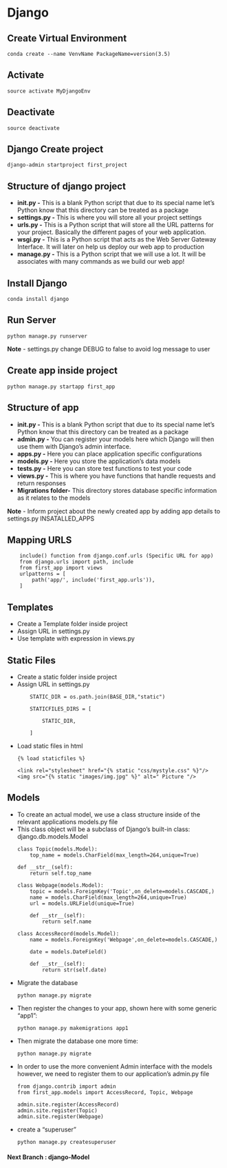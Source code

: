 # Django
## Create Virtual Environment
```
conda create --name VenvName PackageName=version(3.5)
```

## Activate
```
source activate MyDjangoEnv
```

## Deactivate
```
source deactivate
```

## Django Create project
```
django-admin startproject first_project
```

## Structure of django project
* **__init__.py -**  This is a blank Python script that due to its special name let’s Python know that this directory can be treated as a package
* **settings.py -** This is where you will store all your project settings
* **urls.py -** This is a Python script that will store all the URL patterns for your project. Basically the different pages of your web application.
* **wsgi.py -** This is a Python script that acts as the Web Server Gateway Interface. It will later on help us deploy our web app to production
* **manage.py -** This is a Python script that we will use a lot. It will be associates with many commands as we build our web app!

## Install Django
```
conda install django
```

## Run Server
```
python manage.py runserver
```

**Note** - settings.py change DEBUG to false to avoid log message to user

## Create app inside project
```
python manage.py startapp first_app
```

## Structure of app
* **__init__.py -**	This is a blank Python script that due to its special name let’s Python know that this directory can be treated as a package
* **admin.py -** You can register your models here which Django will then use them with Django’s admin interface.
* **apps.py -** Here you can place application specific configurations
* **models.py -** Here you store the application’s data models
* **tests.py -** Here you can store test functions to test your code
* **views.py -** This is where you have functions that handle requests and return responses
* **Migrations folder-** This directory stores database specific information as it relates to the models

**Note** - Inform project about the newly created app by adding app details to settings.py INSATALLED_APPS

## Mapping URLS
```
    include() function from django.conf.urls (Specific URL for app)
    from django.urls import path, include
    from first_app import views
    urlpatterns = [
        path('app/', include('first_app.urls')),
    ]
```
## Templates

* Create a Template folder inside project
* Assign URL in settings.py
* Use template with expression in views.py

## Static Files

* Create a static folder inside project
* Assign URL in settings.py
    ```
        STATIC_DIR = os.path.join(BASE_DIR,"static")

        STATICFILES_DIRS = [

            STATIC_DIR,

        ]

    ```
* Load static files in html
    ```
    {% load staticfiles %}
    
    <link rel="stylesheet" href="{% static "css/mystyle.css" %}"/>
    <img src="{% static "images/img.jpg" %}" alt=" Picture "/>
    ```

## Models 
* To create an actual model, we use a class structure inside of the relevant applications models.py file
* This class object will be a subclass of Django’s built-in class:
    django.db.models.Model
    ```
    class Topic(models.Model):
        top_name = models.CharField(max_length=264,unique=True)

    def __str__(self):
        return self.top_name

    class Webpage(models.Model):
        topic = models.ForeignKey('Topic',on_delete=models.CASCADE,)
        name = models.CharField(max_length=264,unique=True)
        url = models.URLField(unique=True)

        def __str__(self):
            return self.name

    class AccessRecord(models.Model):
        name = models.ForeignKey('Webpage',on_delete=models.CASCADE,)

        date = models.DateField()

        def __str__(self):
            return str(self.date)
    ```
* Migrate the database
    ```
    python manage.py migrate
    ```
* Then register the changes to your app, shown here with some generic “app1”:
    ```
    python manage.py makemigrations app1
    ```
* Then migrate the database one more time:
    ```
    python manage.py migrate
    ```
* In order to use the more convenient Admin interface with the models however, we need to register them to our application’s admin.py file
    ```
    from django.contrib import admin
    from first_app.models import AccessRecord, Topic, Webpage

    admin.site.register(AccessRecord)
    admin.site.register(Topic)
    admin.site.register(Webpage)
    ```
* create a “superuser”
    ```
    python manage.py createsuperuser
    ```
#### Next Branch : django-Model

